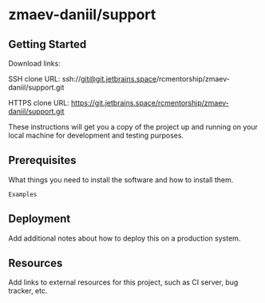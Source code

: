 # zmaev-daniil/support



## Getting Started

Download links:

SSH clone URL: ssh://git@git.jetbrains.space/rcmentorship/zmaev-daniil/support.git

HTTPS clone URL: https://git.jetbrains.space/rcmentorship/zmaev-daniil/support.git



These instructions will get you a copy of the project up and running on your local machine for development and testing purposes.

## Prerequisites

What things you need to install the software and how to install them.

```
Examples
```

## Deployment

Add additional notes about how to deploy this on a production system.

## Resources

Add links to external resources for this project, such as CI server, bug tracker, etc.
